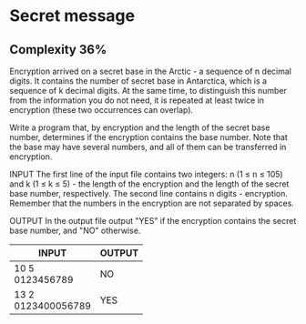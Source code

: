 # Secret message
## Complexity 36%

Encryption arrived on a secret base in the Arctic - a sequence of n decimal digits. It contains the number of secret base in Antarctica, which is a sequence of k decimal digits. At the same time, to distinguish this number from the information you do not need, it is repeated at least twice in encryption (these two occurrences can overlap).

Write a program that, by encryption and the length of the secret base number, determines if the encryption contains the base number. Note that the base may have several numbers, and all of them can be transferred in encryption.

INPUT The first line of the input file contains two integers: n (1 ≤ n ≤ 105) and k (1 ≤ k ≤ 5) - the length of the encryption and the length of the secret base number, respectively. The second line contains n digits - encryption. Remember that the numbers in the encryption are not separated by spaces.

OUTPUT In the output file output &quot;YES&quot; if the encryption contains the secret base number, and &quot;NO&quot; otherwise.


| INPUT                 | OUTPUT                 |
|-----------------------|------------------------|
| 10 5<br>0123456789    | NO                     |
| 13 2<br>0123400056789 | YES                    |
